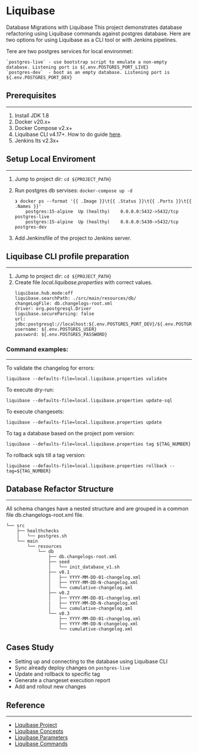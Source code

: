 # Liquibase
Database Migrations with Liquibase
This project demonstrates database refactoring using Liquibase commands against postgres database. Here are two options for using Liquibase as a CLI tool or with Jenkins pipelines.

Tere are two postgres services for local environmet:

    `postgres-live` - use bootstrap script to emulate a non-empty database. Listening port is ${.env.POSTGRES_PORT_LIVE} 
    `postgres-dev`  - boot as an empty database. Listening port is ${.env.POSTGRES_PORT_DEV} 

## Prerequisites
----
1. Install JDK 1.8
2. Docker v20.x+
3. Docker Compose v2.x+
4. Liquibase CLI v4.17+. How to do guide [here](https://docs.liquibase.com/start/install/home.html).
5. Jenkins lts v2.3x+


## Setup Local Enviroment
----
1. Jump to project dir: `cd ${PROJECT_PATH}`
2. Run postgres db servises: `docker-compose up -d`

    ```
    ❯ docker ps --format '{{ .Image }}\t{{ .Status }}\t{{ .Ports }}\t{{ .Names }}'
        postgres:15-alpine	Up (healthy)	0.0.0.0:5432->5432/tcp	postgres-live
        postgres:15-alpine	Up (healthy)	0.0.0.0:5430->5432/tcp	postgres-dev
    ```
3. Add Jenkinsfile of the project to Jenkins server.


## Liquibase CLI profile preparation
----
1. Jump to project dir: `cd ${PROJECT_PATH}`
2. Create file _local.liquibase.properties_ with correct values.
    ```
    liquibase.hub.mode:off
    liquibase.searchPath: ./src/main/resources/db/
    changeLogFile: db.changelogs-root.xml
    driver: org.postgresql.Driver
    liquibase.secureParsing: false
    url: jdbc:postgresql://localhost:${.env.POSTGRES_PORT_DEV}/${.env.POSTGRES_DB}
    username: ${.env.POSTGRES_USER}
    password: ${.env.POSTGRES_PASSWORD}
    ```


### Command examples:
----
To validate the changelog for errors:

    liquibase --defaults-file=local.liquibase.properties validate

To execute dry-run:

	liquibase --defaults-file=local.liquibase.properties update-sql

To execute changesets:

	liquibase --defaults-file=local.liquibase.properties update

To tag a database based on the project pom version:

	liquibase --defaults-file=local.liquibase.properties tag ${TAG_NUMBER}

To rollback sqls till a tag version:

	liquibase --defaults-file=local.liquibase.properties rollback --tag=${TAG_NUMBER}


## Database Refactor Structure
----
All  schema changes have a nested structure and are grouped in a common file db.changelogs-root.xml file.

```
└── src
    ├── healthchecks
    │   └── postgres.sh
    └── main
        └── resources
            └── db
                ├── db.changelogs-root.xml
                ├── seed
                │   └── init_database_v1.sh
                ├── v0.1
                │   ├── YYYY-MM-DD-01-changelog.xml
                │   ├── YYYY-MM-DD-N-changelog.xml
                │   └── cumulative-changelog.xml
                ├── v0.2
                │   ├── YYYY-MM-DD-01-changelog.xml
                |   ├── YYYY-MM-DD-N-changelog.xml
                │   └── cumulative-changelog.xml
                └── v0.3
                    ├── YYYY-MM-DD-01-changelog.xml
                    ├── YYYY-MM-DD-N-changelog.xml
                    └── cumulative-changelog.xml
```


## Cases Study
- Setting up and connecting to the database using Liquibase CLI
- Sync already deploy changes on `postgres-live` 
- Update and rollback to specific tag 
- Generate a changeset execution report
- Add and rollout new changes


## Reference
----
- [Liquibase Project](https://github.com/liquibase/liquibase)
- [Liquibase Concepts](https://docs.liquibase.com/concepts/home.html)
- [Liquibase Parameters](https://docs.liquibase.com/parameters/home.html)
- [Liquibase Commands](https://docs.liquibase.com/commands/home.html)